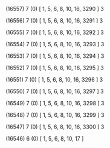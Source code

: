 (16557) 7 (0) [ 1, 5, 6, 8, 10, 16, 3290 ] 3 


(16556) 7 (0) [ 1, 5, 6, 8, 10, 16, 3291 ] 3 


(16555) 7 (0) [ 1, 5, 6, 8, 10, 16, 3292 ] 3 


(16554) 7 (0) [ 1, 5, 6, 8, 10, 16, 3293 ] 3 


(16553) 7 (0) [ 1, 5, 6, 8, 10, 16, 3294 ] 3 


(16552) 7 (0) [ 1, 5, 6, 8, 10, 16, 3295 ] 3 


(16551) 7 (0) [ 1, 5, 6, 8, 10, 16, 3296 ] 3 


(16550) 7 (0) [ 1, 5, 6, 8, 10, 16, 3297 ] 3 


(16549) 7 (0) [ 1, 5, 6, 8, 10, 16, 3298 ] 3 


(16548) 7 (0) [ 1, 5, 6, 8, 10, 16, 3299 ] 3 


(16547) 7 (0) [ 1, 5, 6, 8, 10, 16, 3300 ] 3 


(16546) 6 (0) [ 1, 5, 6, 8, 10, 17 ]  

